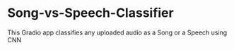 # Song-vs-Speech-Classifier
This Gradio app classifies any uploaded audio as a Song or a Speech using CNN
